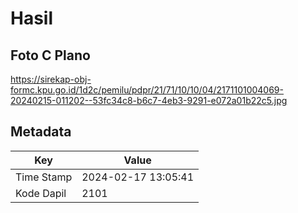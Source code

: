 # Hasil

## Foto C Plano

https://sirekap-obj-formc.kpu.go.id/1d2c/pemilu/pdpr/21/71/10/10/04/2171101004069-20240215-011202--53fc34c8-b6c7-4eb3-9291-e072a01b22c5.jpg


## Metadata

| Key        | Value               |
| ---------- | ------------------- |
| Time Stamp | 2024-02-17 13:05:41 |
| Kode Dapil | 2101                |



